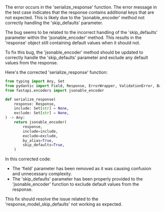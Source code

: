 The error occurs in the 'serialize_response' function. The error message in the test case indicates that the response contains additional keys that are not expected. This is likely due to the 'jsonable_encoder' method not correctly handling the 'skip_defaults' parameter.

The bug seems to be related to the incorrect handling of the 'skip_defaults' parameter within the 'jsonable_encoder' method. This results in the 'response' object still containing default values when it should not.

To fix this bug, the 'jsonable_encoder' method should be updated to correctly handle the 'skip_defaults' parameter and exclude any default values from the response.

Here's the corrected 'serialize_response' function:

```python
from typing import Any, Set
from pydantic import Field, Response, ErrorWrapper, ValidationError, BaseModel, EmailStr
from fastapi.encoders import jsonable_encoder

def serialize_response(
    response: Response,
    include: Set[str] = None,
    exclude: Set[str] = None,
) -> Any:
    return jsonable_encoder(
        response,
        include=include,
        exclude=exclude,
        by_alias=True,
        skip_defaults=True,
    )
```

In this corrected code:
- The 'field' parameter has been removed as it was causing confusion and unnecessary complexity.
- The 'skip_defaults' parameter has been properly provided to the 'jsonable_encoder' function to exclude default values from the response.

This fix should resolve the issue related to the 'response_model_skip_defaults' not working as expected.